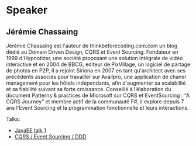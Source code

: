 # Speaker

## Jérémie Chassaing


Jérémie Chassaing est l'auteur de thinkbeforecoding.com.com un blog dédié au Domain Driven Design, CQRS et Event Sourcing. Fondateur en 1999 d'Hypnotizer, une société proposant une solution intégrale de vidéo interactive et en 2004 de BBCG, editeur de PixVillage, un logiciel de partage de photos en P2P, il a rejoint Siriona en 2007 en tant qu'architect avec ses précédents associés pour travailler sur Availpro, une application de chanel management pour les hôtels indépendants, afin d'augmenter sa scalabilité et sa fiabilité suivant sa forte croissance.
Conseillé à l’élaboration du document Patterns & practices de Microsoft sur CQRS et EventSourcing : “A CQRS Journey” et membre actif de la communauté F#, il explore depuis 7 ans l'Event Sourcing et la programmation fonctionnelle et leurs interactions.




Talks:

* [JavaEE talk 1](/talks/2017/20161213-CQRS_Event_Sourcing_DDD-1.html)
* [CQRS / Event Sourcing / DDD](/talks/2016/20161213-CQRS_Event_Sourcing_DDD-2.html)
